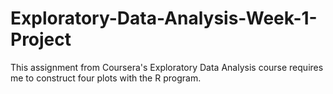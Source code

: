 # Exploratory-Data-Analysis-Week-1-Project
This assignment from Coursera's Exploratory Data Analysis course requires me to construct four plots with the R program. 
